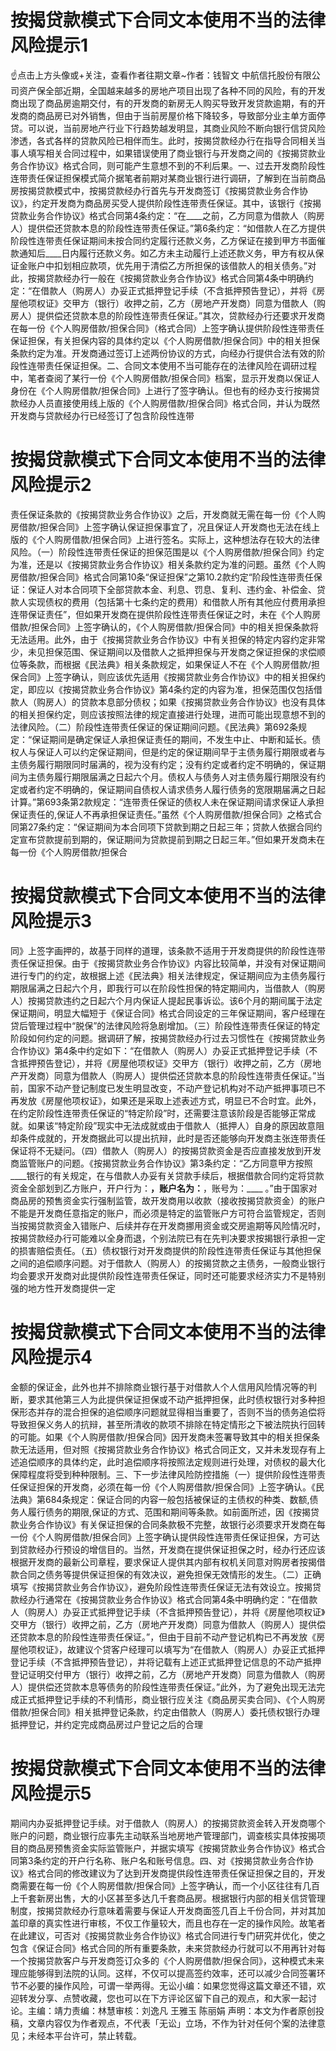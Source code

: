 # 按揭贷款模式下合同文本使用不当的法律风险提示1

☝点击上方头像或+关注，查看作者往期文章~作者：钱智文 中航信托股份有限公司资产保全部近期，全国越来越多的房地产项目出现了各种不同的风险，有的开发商出现了商品房逾期交付，有的开发商的新房无人购买导致开发贷款逾期，有的开发商的商品房已对外销售，但由于当前房屋价格下降较多，导致部分业主单方面停贷。可以说，当前房地产行业下行趋势越发明显，其商业风险不断向银行信贷风险渗透，各式各样的贷款风险已相伴而生。此时，按揭贷款经办行在指导合同相关当事人填写相关合同过程中，如果错误使用了商业银行与开发商之间的《按揭贷款业务合作协议》格式合同，则可能产生意想不到的不利后果。一、过去开发商阶段性连带责任保证担保模式简介据笔者前期对某商业银行进行调研，了解到在当前商品房按揭贷款模式中，按揭贷款经办行首先与开发商签订《按揭贷款业务合作协议》，约定开发商为商品房买受人提供阶段性连带责任保证。其中，该银行《按揭贷款业务合作协议》格式合同第4条约定：“在____之前，乙方同意为借款人（购房人）提供偿还贷款本息的阶段性连带责任保证。”第6条约定：“如借款人在乙方提供阶段性连带责任保证期间未按合同约定履行还款义务，乙方保证在接到甲方书面催款通知后____日内履行还款义务。如乙方未主动履行上述还款义务，甲方有权从保证金账户中扣划相应款项，优先用于清偿乙方所担保的该借款人的相关债务。”对此，按揭贷款经办行一般在《按揭贷款业务合作协议》格式合同第4条中明确约定：“在借款人（购房人）办妥正式抵押登记手续（不含抵押预告登记），并将《房屋他项权证》交甲方（银行）收押之前，乙方（房地产开发商）同意为借款人（购房人）提供偿还贷款本息的阶段性连带责任保证。”其次，贷款经办行还要求开发商在每一份《个人购房借款/担保合同》（格式合同）上签字确认提供阶段性连带责任保证担保，有关担保内容的具体约定以《个人购房借款/担保合同》中的相关担保条款约定为准。开发商通过签订上述两份协议的方式，向经办行提供合法有效的阶段性连带责任保证担保。二、合同文本使用不当可能存在的法律风险在调研过程中，笔者查阅了某行一份《个人购房借款/担保合同》档案，显示开发商以保证人身份在《个人购房借款/担保合同》上进行了签字确认。但也有的经办支行按揭贷款经办人员直接使用线上版的《个人购房借款/担保合同》格式合同，并认为既然开发商与贷款经办行已经签订了包含阶段性连带

# 按揭贷款模式下合同文本使用不当的法律风险提示2

责任保证条款的《按揭贷款业务合作协议》之后，开发商就无需在每一份《个人购房借款/担保合同》上签字确认保证担保事宜了，况且保证人开发商也无法在线上版的《个人购房借款/担保合同》上进行签名。实际上，这种想法存在较大的法律风险。（一）阶段性连带责任保证的担保范围是以《个人购房借款/担保合同》约定为准，还是以《按揭贷款业务合作协议》相关条款约定为准的问题。虽然《个人购房借款/担保合同》格式合同第10条“保证担保”之第10.2款约定“阶段性连带责任保证：保证人对本合同项下全部贷款本金、利息、罚息、复利、违约金、补偿金、贷款人实现债权的费用（包括第十七条约定的费用）和借款人所有其他应付费用承担连带保证责任”，但如果开发商在提供阶段性连带责任保证之时，未在《个人购房借款/担保合同》上签字确认的，《个人购房借款/担保合同》中的相关担保条款将无法适用。此外，由于《按揭贷款业务合作协议》中有关担保的特定内容约定非常少，未见担保范围、保证期间以及借款人之抵押担保与开发商之保证担保的求偿顺位等条款，而根据《民法典》相关条款规定，如果保证人不在《个人购房借款/担保合同》上签字确认，则应该优先适用《按揭贷款业务合作协议》中的相关担保约定，即应以《按揭贷款业务合作协议》第4条约定的内容为准，担保范围仅包括借款人（购房人）的贷款本息部分债权；如果《按揭贷款业务合作协议》也没有具体的相关担保约定，则应该按照法律的规定直接进行处理，进而可能出现意想不到的法律风险。（二）阶段性连带责任保证的保证期间问题。《民法典》第692条规定：“保证期间是确定保证人承担保证责任的期间，不发生中止、中断和延长。债权人与保证人可以约定保证期间，但是约定的保证期间早于主债务履行期限或者与主债务履行期限同时届满的，视为没有约定；没有约定或者约定不明确的，保证期间为主债务履行期限届满之日起六个月。债权人与债务人对主债务履行期限没有约定或者约定不明确的，保证期间自债权人请求债务人履行债务的宽限期届满之日起计算。”第693条第2款规定：“连带责任保证的债权人未在保证期间请求保证人承担保证责任的,保证人不再承担保证责任。”虽然《个人购房借款/担保合同》之格式合同第27条约定：“保证期间为本合同项下贷款到期之日起三年；贷款人依据合同约定宣布贷款提前到期的，保证期间为贷款提前到期之日起三年。”但如果开发商未在每一份《个人购房借款/担保合

# 按揭贷款模式下合同文本使用不当的法律风险提示3

同》上签字画押的，故基于同样的道理，该条款不适用于开发商提供的阶段性连带责任保证担保。由于《按揭贷款业务合作协议》内容比较简单，并没有对保证期间进行专门的约定，故根据上述《民法典》相关法律规定，保证期间应为主债务履行期限届满之日起六个月，即我行可以在阶段性担保的特定期间内，当借款人（购房人）按揭贷款违约之日起六个月内保证人提起民事诉讼。该6个月的期间属于法定保证期间，明显大幅短于《保证合同》格式合同设定的三年保证期间，客户经理在贷后管理过程中“脱保”的法律风险将急剧增加。（三）阶段性连带责任保证的特定阶段如何约定的问题。据调研了解，按揭贷款经办行过去习惯性在《按揭贷款业务合作协议》第4条中约定如下：“在借款人（购房人）办妥正式抵押登记手续（不含抵押预告登记），并将《房屋他项权证》交甲方（银行）收押之前，乙方（房地产开发商）同意为借款人（购房人）提供偿还贷款本息的阶段性连带责任保证。”当前，国家不动产登记制度已发生明显改变，不动产登记机构对不动产抵押事项已不再发放《房屋他项权证》，如果还是采取上述表述方式，明显已不合时宜。此外，在约定阶段性连带责任保证的“特定阶段”时，还需要注意该阶段是否能够正常成就。如果该“特定阶段”现实中无法成就或由于借款人（抵押人）自身的原因故意阻却条件成就的，开发商据此可以提出抗辩，此时是否还能够向开发商主张连带责任保证将不无疑问。（四）借款人（购房人）的按揭贷款资金是否应直接发放到开发商监管账户的问题。《按揭贷款业务合作协议》第3条约定：“乙方同意甲方按照____银行的有关规定，在与借款人办妥有关贷款手续后，根据借款合同约定将贷款资金全部划到乙方账户，开户行为：____，账户名为：____，账号为：____ 。”由于国家对商品房的预售资金实行强制监管，故开发商用以收款（接收按揭贷款资金）的账户不能是开发商任意指定的账户，而必须是特定的监管账户方可符合监管规定，否则当按揭贷款资金入错账户、后续并存在开发商挪用资金或交房逾期等风险情况时，按揭贷款经办行可能难以全身而退，个别法院已有在先判决要求按揭银行承担一定的损害赔偿责任。（五）债权银行对开发商提供的阶段性连带责任保证与其他担保之间的追偿顺序问题。对于借款人（购房人）的按揭贷款之主债务，一般商业银行均会要求开发商对此提供阶段性连带责任保证，同时还可能要求经济实力不是特别强的地方性开发商提供一定

# 按揭贷款模式下合同文本使用不当的法律风险提示4

金额的保证金，此外也并不排除商业银行基于对借款人个人信用风险情况等的判断，要求其他第三人为此提供保证担保或不动产抵押担保，此时债权银行对多种担保形态并存的混合担保的追偿顺序问题就显得相当重要了，否则不当的债务追偿将导致担保义务人的抗辩，甚至所清收的款项不排除在特定情形之下被法院执行回转的可能。如果《个人购房借款/担保合同》因开发商未签署导致其中的相关担保条款无法适用，但对照《按揭贷款业务合作协议》格式合同正文，又并未发现存有上述追偿顺序的具体约定，此时追偿顺序将按照法定规则进行处理，对债权的最大化保障程度将受到种种限制。三、下一步法律风险防控措施（一）提供阶段性连带责任保证担保的开发商，必须在每一份《个人购房借款/担保合同》上签字确认。《民法典》第684条规定：保证合同的内容一般包括被保证的主债权的种类、数额,债务人履行债务的期限,保证的方式、范围和期间等条款。如前面所述，因《按揭贷款业务合作协议》有关保证担保的合同条款极不完整，故银行必须要求开发商在每一份《个人购房借款/担保合同》上签字确认提供段性连带责任保证担保，方可达到贷款经办行预设的增信目的。当然，开发商在提供保证担保之时，经办行还应该根据开发商的最新公司章程，要求保证人提供其内部有权机关同意对购房者按揭借款合同之债务等提供保证担保的有效决议，避免担保无效情形的发生。（二）正确填写《按揭贷款业务合作协议》，避免阶段性连带责任保证无法有效设立。按揭贷款经办行通常在《按揭贷款业务合作协议》格式合同第4条中明确约定：“在借款人（购房人）办妥正式抵押登记手续（不含抵押预告登记），并将《房屋他项权证》交甲方（银行）收押之前，乙方（房地产开发商）同意为借款人（购房人）提供偿还贷款本息的阶段性连带责任保证。”，但由于目前不动产登记机构已不再发放《房屋他项权证》，故建议个贷客户经理可以填写为“在借款人（购房人）办妥正式抵押登记手续（不含抵押预告登记），并将记载有上述正式抵押登记信息的不动产抵押登记证明交付甲方（银行）收押之前，乙方（房地产开发商）同意为借款人（购房人）提供偿还贷款本息等债务的阶段性连带责任保证。”此外，为了避免出现无法完成正式抵押登记手续的不利情形，商业银行应关注《商品房买卖合同》、《个人购房借款/担保合同》相关抵押登记条款，约定由借款人（购房人）委托债权银行办理抵押登记，并约定完成商品房过户登记之后的合理

# 按揭贷款模式下合同文本使用不当的法律风险提示5

期间内办妥抵押登记手续。对于借款人（购房人）的按揭贷款资金转入开发商哪个账户的问题，商业银行应事先主动联系当地房地产管理部门，调查核实具体按揭项目的商品房预售资金实际监管账户，并据实填写《按揭贷款业务合作协议》格式合同第3条约定的开户行名称、账户名和账号信息。四、对《按揭贷款业务合作协议》格式合同的修改建议为了达到开发商提供段性连带责任保证担保之目的，开发商需要在每一份《个人购房借款/担保合同》上签字确认，而一个小区往往有几百上千套新房出售，大的小区甚至多达几千套商品房。根据银行内部的相关信贷管理制度，按揭贷款经办行意味着需要与保证人开发商面签几百上千份合同，并对其加盖印章的真实性进行审核，不仅工作量较大，而且也存在一定的操作风险。故笔者在此建议，可否对《按揭贷款业务合作协议》格式合同进行专门研究并优化，使之包含《保证合同》格式合同的所有重要条款，未来贷款经办行就可以不用再针对每一个按揭贷款客户与开发商签订众多的《个人购房借款/担保合同》，这种模式未来理应能够得到法院的认同。这样，不仅可以提高签约效率，还可以减少合同签署环节不必要的操作风险，可谓一举两得。无讼小编：如果您觉得这篇文章还不错，欢迎转发分享、点赞收藏，您也可以在下方评论区留下自己的观点，和大家一起讨论。主编：靖力责编：林慧审核：刘逸凡 王雅玉 陈丽娟 声明：本文为作者原创投稿，文章内容仅为作者观点，不代表「无讼」立场，不作为针对任何个案的法律意见；未经本平台许可，禁止转载。

